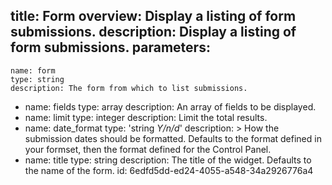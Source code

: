 title: Form
overview: Display a listing of form submissions.
description: Display a listing of form submissions.
parameters:
  -
    name: form
    type: string
    description: The form from which to list submissions.
  -
    name: fields
    type: array
    description: An array of fields to be displayed.
  -
    name: limit
    type: integer
    description: Limit the total results.
  -
    name: date_format
    type: 'string *Y/n/d*'
    description: >
      How the submission dates should be formatted. Defaults to the format defined in your formset, then
      the format defined for the Control Panel.
  -
    name: title
    type: string
    description: The title of the widget. Defaults to the name of the form.
id: 6edfd5dd-ed24-4055-a548-34a2926776a4
